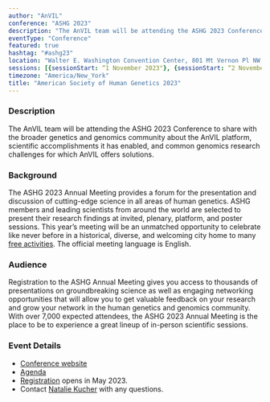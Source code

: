 ```yaml
---
author: "AnVIL"
conference: "ASHG 2023"
description: "The AnVIL team will be attending the ASHG 2023 Conference to share with the broader genetics and genomics community about the AnVIL platform, scientific accomplishments it has enabled, and common genomics research challenges for which AnVIL offers solutions."
eventType: "Conference"
featured: true
hashtag: "#ashg23"
location: "Walter E. Washington Convention Center, 801 Mt Vernon Pl NW, Washington, DC 20001"
sessions: [{sessionStart: “1 November 2023"}, {sessionStart: “2 November 2023"}, {sessionStart: “3 November 2023"}, {sessionStart: “4 November 2023"}, {sessionStart: “5 November 2023"}]
timezone: "America/New_York"
title: "American Society of Human Genetics 2023"
---
```

<event-hero></event-hero>

### Description

The AnVIL team will be attending the ASHG 2023 Conference to share with the broader genetics and genomics community about the AnVIL platform, scientific accomplishments it has enabled, and common genomics research challenges for which AnVIL offers solutions.

### Background

The ASHG 2023 Annual Meeting provides a forum for the presentation and discussion of cutting-edge science in all areas of human genetics. ASHG members and leading scientists from around the world are selected to present their research findings at invited, plenary, platform, and poster sessions. This year’s meeting will be an unmatched opportunity to celebrate like never before in a historical, diverse, and welcoming city home to many [free activities](https://washington.org/100-free-things-to-do). The official meeting language is English.

### Audience

Registration to the ASHG Annual Meeting gives you access to thousands of presentations on groundbreaking science as well as engaging networking opportunities that will allow you to get valuable feedback on your research and grow your network in the human genetics and genomics community. With over 7,000 expected attendees, the ASHG 2023 Annual Meeting is the place to be to experience a great lineup of in-person scientific sessions.

### Event Details

- [Conference website](https://www.ashg.org/meetings/2023meeting/)
- [Agenda](https://www.ashg.org/meetings/2023meeting/agenda/schedule-of-events/)
- [Registration](https://www.ashg.org/meetings/2023meeting/attendees/registration/) opens in May 2023.
- Contact [Natalie Kucher](mailto:nkucher3@jhu.edu) with any questions.
